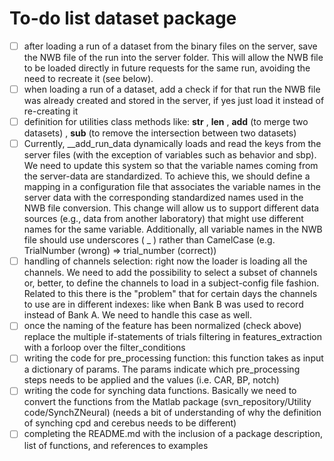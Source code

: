 # To-do list dataset package

- [ ] after loading a run of a dataset from the binary files on the server, save the NWB file of the run into the server folder. This will allow the NWB file to be loaded directly in future requests for the same run, avoiding the need to recreate it (see below).
- [ ] when loading a run of a dataset, add a check if for that run the NWB file was already created and stored in the server, if yes just load it instead of re-creating it
- [ ] definition for utilities class methods like:  __str__ , __len__ , __add__ (to merge two datasets) , __sub__ (to remove the intersection between two datasets)
- [ ] Currently, __add_run_data dynamically loads and read the keys from the server files (with the exception of variables such as behavior and sbp). We need to update this system so that the variable names coming from the server-data are standardized. To achieve this, we should define a mapping in a configuration file that associates the variable names in the server data with the corresponding standardized names used in the NWB file conversion. This change will allow us to support different data sources (e.g., data from another laboratory) that might use different names for the same variable. Additionally, all variable names in the NWB file should use underscores ( _ ) rather than CamelCase (e.g. TrialNumber (wrong) => trial_number (correct))
- [ ] handling of channels selection: right now the loader is loading all the channels. We need to add the possibility to select a subset of channels or, better, to define the channels to load in a subject-config file fashion. Related to this there is the "problem" that for certain days the channels to use are in different indexes: like when Bank B was used to record instead of Bank A. We need to handle this case as well.
- [ ] once the naming of the feature has been normalized (check above) replace the multiple if-statements of trials filtering in features_extraction with a forloop over the filter_conditions
- [ ] writing the code for pre_processing function: this function takes as input a dictionary of params. The params indicate which pre_processing steps needs to be applied and the values (i.e. CAR, BP, notch)
- [ ] writing the code for synching data functions. Basically we need to convert the functions from the Matlab package (svn_repository/Utility code/SynchZNeural) (needs a bit of understanding of why the definition of synching cpd and cerebus needs to be different)
- [ ] completing the README.md with the inclusion of a package description, list of functions, and references to examples